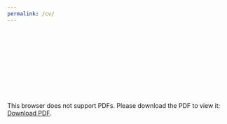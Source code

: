 ```yaml
---
permalink: /cv/
---
```

<object data="https://tatumdmortimer.github.io/assets/pdfs/2022-07_cv.pdf)" type="application/pdf" width="750px" height="750px">
    <embed src="https://tatumdmortimer.github.io/assets/pdfs/2022-07_cv.pdf" type="application/pdf">
        <p>This browser does not support PDFs. Please download the PDF to view it: <a href="https://tatumdmortimer.github.io/assets/pdfs/2022-07_cv.pdf)">Download PDF</a>.</p>
    </embed>
</object>
